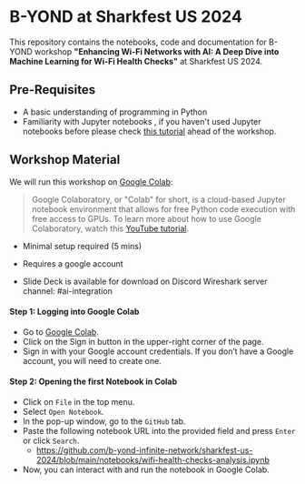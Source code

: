 # B-YOND at Sharkfest US 2024
This repository contains the notebooks, code and documentation for B-YOND workshop **"Enhancing Wi-Fi Networks with AI: A Deep Dive into Machine Learning for Wi-Fi Health Checks"** at Sharkfest US 2024.

## Pre-Requisites
- A basic understanding of programming in Python
- Familiarity with Jupyter notebooks , if you haven't used Jupyter notebooks before please check [this tutorial](https://www.datacamp.com/tutorial/installing-jupyter-notebook) ahead of the workshop.

## Workshop Material
We will run this workshop on [Google Colab](https://colab.google):

  > Google Colaboratory, or "Colab" for short, is a cloud-based Jupyter notebook environment that allows for free Python code execution with free access to GPUs. To learn more about how to use Google Colaboratory, watch this [YouTube tutorial](https://www.youtube.com/watch?v=inN8seMm7UI).
  * Minimal setup required (5 mins)
  * Requires a google account

  
* Slide Deck is available for download on Discord Wireshark server channel: #ai-integration

#### Step 1: Logging into Google Colab
* Go to [Google Colab](https://colab.research.google.com/).
* Click on the Sign in button in the upper-right corner of the page.
* Sign in with your Google account credentials. If you don’t have a Google account, you will need to create one.

#### Step 2: Opening the first Notebook in Colab
* Click on `File` in the top menu.
* Select `Open Notebook`.
* In the pop-up window, go to the `GitHub` tab.
* Paste the following notebook URL  into the provided field and press `Enter` or click `Search`.
  * https://github.com/b-yond-infinite-network/sharkfest-us-2024/blob/main/notebooks/wifi-health-checks-analysis.ipynb
* Now, you can interact with and run the notebook in Google Colab.
